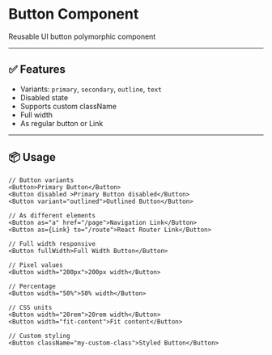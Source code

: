 # Button Component

Reusable UI button polymorphic component 

---

## ✅ Features

- Variants: `primary`, `secondary`, `outline`, `text`
- Disabled state
- Supports custom className
- Full width
- As regular button or Link

---

## 📦 Usage
```tsx
// Button variants
<Button>Primary Button</Button>
<Button disabled >Primary Button disabled</Button>
<Button variant="outlined">Outlined Button</Button>

// As different elements
<Button as="a" href="/page">Navigation Link</Button>
<Button as={Link} to="/route">React Router Link</Button>

// Full width responsive
<Button fullWidth>Full Width Button</Button>

// Pixel values
<Button width="200px">200px width</Button>

// Percentage
<Button width="50%">50% width</Button>

// CSS units
<Button width="20rem">20rem width</Button>
<Button width="fit-content">Fit content</Button>

// Custom styling
<Button className="my-custom-class">Styled Button</Button>
